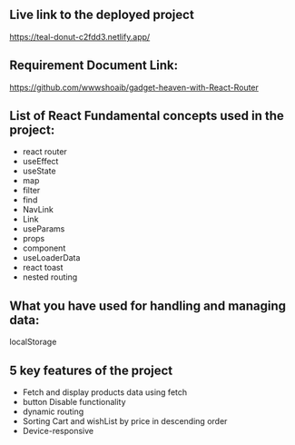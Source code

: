
## Live link to the deployed project
   https://teal-donut-c2fdd3.netlify.app/

##  Requirement Document Link: 
 https://github.com/wwwshoaib/gadget-heaven-with-React-Router


## List of React Fundamental concepts used in the project:
  - react router
  - useEffect
  - useState
  - map
  - filter
  - find
  - NavLink
  - Link
  - useParams
  - props
  - component
  - useLoaderData
  - react toast
  - nested routing

## What you have used for handling and managing data:
   localStorage

## 5 key features of the project
  -  Fetch and display products data using fetch
  - button Disable functionality 
  - dynamic routing
  -  Sorting Cart and wishList by price in descending order
  - Device-responsive
  
